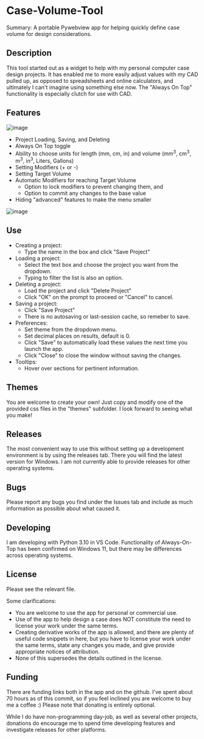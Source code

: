 # Case-Volume-Tool
Summary:
A portable Pywebview app for helping quickly define case volume for design considerations. 

## Description
This tool started out as a widget to help with my personal computer case design projects. It has enabled me to more easily adjust values with my CAD pulled up, as opposed to spreadsheets and online calculators, and ultimately I can't imagine using something else now. The "Always On Top" functionality is especially clutch for use with CAD. 

## Features
![image](https://github.com/idleDevel/Case-Volume-Tool/assets/20792330/0ffa7734-b24d-4c45-96b7-f94c4c6211fb)

- Project Loading, Saving, and Deleting
- Always On Top toggle
- Ability to choose units for length (mm, cm, in) and volume (mm<sup>3</sup>, cm<sup>3</sup>, m<sup>3</sup>, in<sup>3</sup>, Liters, Gallons)
- Setting Modifiers (+ or -)
- Setting Target Volume
- Automatic Modifiers for reaching Target Volume
  - Option to lock modifiers to prevent changing them, and
  - Option to commit any changes to the base value
-  Hiding "advanced" features to make the menu smaller 

![image](https://github.com/idleDevel/Case-Volume-Tool/assets/20792330/caa6bc2e-e870-45d3-bfe9-e1529709549d)

## Use
- Creating a project:
  - Type the name in the box and click "Save Project"
- Loading a project:
  - Select the text box and choose the project you want from the dropdown. 
  - Typing to filter the list is also an option.
- Deleting a project:
  - Load the project and click "Delete Project"
  - Click "OK" on the prompt to proceed or "Cancel" to cancel.
- Saving a project:
  - Click "Save Project"
  - There is no autosaving or last-session cache, so remeber to save. 
- Preferences:
  - Set theme from the dropdown menu.
  - Set decimal places on results, default is 0.
  - Click "Save" to automatically load these values the next time you launch the app.
  - Click "Close" to close the window without saving the changes. 
- Tooltips:
  - Hover over sections for pertinent information. 

## Themes
You are welcome to create your own! Just copy and modify one of the provided css files in the "themes" subfolder. I look forward to seeing what you make!

## Releases
The most convenient way to use this without setting up a development environment is by using the releases tab. There you will find the latest version for Windows. I am not currently able to provide releases for other operating systems.

## Bugs
Please report any bugs you find under the Issues tab and include as much information as possible about what caused it. 

## Developing 
I am developing with Python 3.10 in VS Code.  Functionality of Always-On-Top has been confirmed on Windows 11, but there may be differences across operating systems. 

## License
Please see the relevant file. 

Some clarifications: 
- You are welcome to use the app for personal or commercial use. 
- Use of the app to help design a case does NOT constitute the need to license your work under the same terms. 
- Creating derivative works of the app is allowed, and there are plenty of useful code snippets in here, but you have to license your work under the same terms, state any changes you made, and give provide appropriate notices of attribution. 
- None of this supersedes the details outlined in the license. 

## Funding
There are funding links both in the app and on the github. I've spent about 70 hours as of this commit, so if you feel inclined you are welcome to buy me a coffee :) Please note that donating is entirely optional. 

While I do have non-programming day-job, as well as several other projects, donations do encourage me to spend time developing features and investigate releases for other platforms. 
